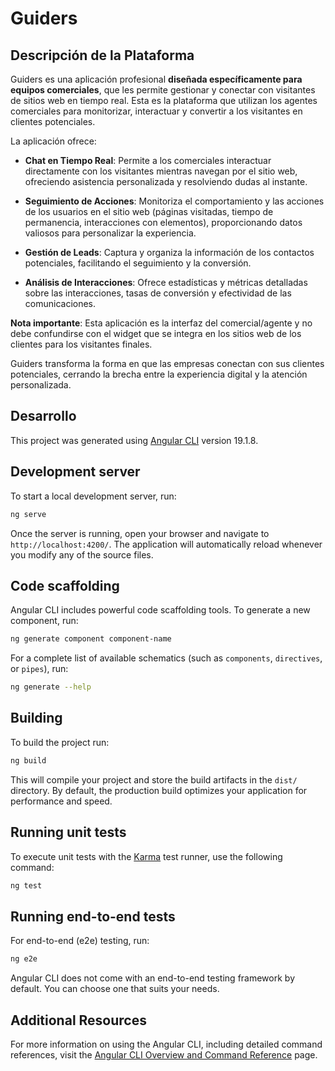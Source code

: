 # Guiders

## Descripción de la Plataforma

Guiders es una aplicación profesional **diseñada específicamente para equipos comerciales**, que les permite gestionar y conectar con visitantes de sitios web en tiempo real. Esta es la plataforma que utilizan los agentes comerciales para monitorizar, interactuar y convertir a los visitantes en clientes potenciales.

La aplicación ofrece:

- **Chat en Tiempo Real**: Permite a los comerciales interactuar directamente con los visitantes mientras navegan por el sitio web, ofreciendo asistencia personalizada y resolviendo dudas al instante.

- **Seguimiento de Acciones**: Monitoriza el comportamiento y las acciones de los usuarios en el sitio web (páginas visitadas, tiempo de permanencia, interacciones con elementos), proporcionando datos valiosos para personalizar la experiencia.

- **Gestión de Leads**: Captura y organiza la información de los contactos potenciales, facilitando el seguimiento y la conversión.

- **Análisis de Interacciones**: Ofrece estadísticas y métricas detalladas sobre las interacciones, tasas de conversión y efectividad de las comunicaciones.

**Nota importante**: Esta aplicación es la interfaz del comercial/agente y no debe confundirse con el widget que se integra en los sitios web de los clientes para los visitantes finales.

Guiders transforma la forma en que las empresas conectan con sus clientes potenciales, cerrando la brecha entre la experiencia digital y la atención personalizada.

## Desarrollo

This project was generated using [Angular CLI](https://github.com/angular/angular-cli) version 19.1.8.

## Development server

To start a local development server, run:

```bash
ng serve
```

Once the server is running, open your browser and navigate to `http://localhost:4200/`. The application will automatically reload whenever you modify any of the source files.

## Code scaffolding

Angular CLI includes powerful code scaffolding tools. To generate a new component, run:

```bash
ng generate component component-name
```

For a complete list of available schematics (such as `components`, `directives`, or `pipes`), run:

```bash
ng generate --help
```

## Building

To build the project run:

```bash
ng build
```

This will compile your project and store the build artifacts in the `dist/` directory. By default, the production build optimizes your application for performance and speed.

## Running unit tests

To execute unit tests with the [Karma](https://karma-runner.github.io) test runner, use the following command:

```bash
ng test
```

## Running end-to-end tests

For end-to-end (e2e) testing, run:

```bash
ng e2e
```

Angular CLI does not come with an end-to-end testing framework by default. You can choose one that suits your needs.

## Additional Resources

For more information on using the Angular CLI, including detailed command references, visit the [Angular CLI Overview and Command Reference](https://angular.dev/tools/cli) page.
